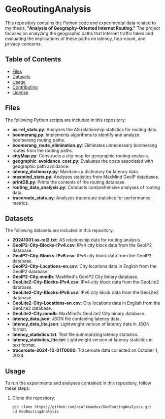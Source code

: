 # GeoRoutingAnalysis

This repository contains the Python code and experimental data related to my thesis, **"Analysis of Geography-Oriented Internet Routing."** The project focuses on analyzing the geographic paths that Internet traffic takes and evaluating the implications of these paths on latency, hop-count, and privacy concerns.

## Table of Contents
- [Files](#files)
- [Datasets](#datasets)
- [Usage](#usage)
- [Contributing](#contributing)
- [License](#license)

## Files

The following Python scripts are included in this repository:

- **as-rel_stats.py**: Analyzes the AS relationship statistics for routing data.
- **boomerang.py**: Implements algorithms to identify and analyze boomerang routing paths.
- **boomerang_route_elimination.py**: Eliminates unnecessary boomerang routes from the routing paths.
- **cityMap.py**: Constructs a city map for geographic routing analysis.
- **geographic_avoidance_cost.py**: Evaluates the costs associated with geographic path avoidance.
- **latency_dictionary.py**: Maintains a dictionary for latency data.
- **maxmind_stats.py**: Analyzes statistics from MaxMind GeoIP databases.
- **printDB.py**: Prints the contents of the routing database.
- **routing_data_analysis.py**: Conducts comprehensive analyses of routing data.
- **traceroute_stats.py**: Analyzes traceroute statistics for performance metrics.

## Datasets

The following datasets are included in this repository:

- **20241001.as-rel2.txt**: AS relationship data for routing analysis.
- **GeoIP2-City-Blocks-IPv4.csv**: IPv4 city block data from the GeoIP2 database.
- **GeoIP2-City-Blocks-IPv6.csv**: IPv6 city block data from the GeoIP2 database.
- **GeoIP2-City-Locations-en.csv**: City locations data in English from the GeoIP2 database.
- **GeoIP2-City.mmdb**: MaxMind's GeoIP2 City binary database.
- **GeoLite2-City-Blocks-IPv4.csv**: IPv4 city block data from the GeoLite2 database.
- **GeoLite2-City-Blocks-IPv6.csv**: IPv6 city block data from the GeoLite2 database.
- **GeoLite2-City-Locations-en.csv**: City locations data in English from the GeoLite2 database.
- **GeoLite2-City.mmdb**: MaxMind's GeoLite2 City binary database.
- **latency_data.json**: JSON file containing latency data.
- **latency_data_lite.json**: Lightweight version of latency data in JSON format.
- **latency_statistics.txt**: Text file summarizing latency statistics.
- **latency_statistics_lite.txt**: Lightweight version of latency statistics in text format.
- **traceroute-2024-10-01T0000**: Traceroute data collected on October 1, 2024.

## Usage

To run the experiments and analyses contained in this repository, follow these steps:

1. Clone the repository:
   ```bash
   git clone https://github.com/asolimandev/GeoRoutingAnalysis.git
   cd GeoRoutingAnalysis
